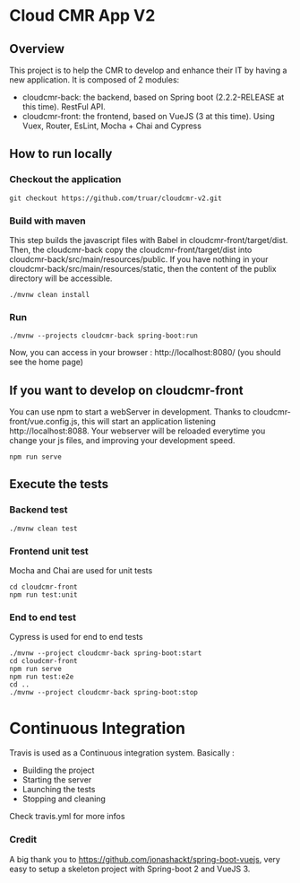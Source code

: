 # Cloud CMR App V2

## Overview
This project is to help the CMR to develop and enhance their IT by having a new application. It is composed of 2 modules: 
* cloudcmr-back: the backend, based on Spring boot (2.2.2-RELEASE at this time). RestFul API.
* cloudcmr-front: the frontend, based on VueJS (3 at this time). Using Vuex, Router, EsLint, Mocha + Chai and Cypress

## How to run locally

### Checkout the application
```
git checkout https://github.com/truar/cloudcmr-v2.git
```

### Build with maven
This step builds the javascript files with Babel in cloudcmr-front/target/dist. Then, the cloudcmr-back copy the cloudcmr-front/target/dist into cloudcmr-back/src/main/resources/public.
If you have nothing in your cloudcmr-back/src/main/resources/static, then the content of the publix directory will be accessible.
```
./mvnw clean install
```

### Run 
```
./mvnw --projects cloudcmr-back spring-boot:run
```
Now, you can access in your browser : http://localhost:8080/ (you should see the home page)

## If you want to develop on cloudcmr-front
You can use npm to start a webServer in development. Thanks to cloudcmr-front/vue.config.js, this will start an application listening http://localhost:8088.
Your webserver will be reloaded everytime you change your js files, and improving your development speed.
```
npm run serve
```
## Execute the tests
### Backend test
```
./mvnw clean test
```
### Frontend unit test
Mocha and Chai are used for unit tests
```
cd cloudcmr-front
npm run test:unit
```
### End to end test
Cypress is used for end to end tests
```
./mvnw --project cloudcmr-back spring-boot:start
cd cloudcmr-front
npm run serve
npm run test:e2e
cd ..
./mvnw --project cloudcmr-back spring-boot:stop
```

# Continuous Integration
Travis is used as a Continuous integration system. Basically :
* Building the project
* Starting the server
* Launching the tests
* Stopping and cleaning

Check travis.yml for more infos

### Credit
A big thank you to https://github.com/jonashackt/spring-boot-vuejs, very easy to setup a skeleton project with Spring-boot 2 and VueJS 3.